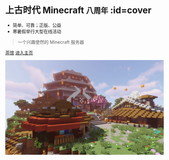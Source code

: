 # 上古时代 Minecraft <small>八周年</small> :id=cover

- 简单、可靠；正版、公益
- 寒暑假举行大型在线活动

> 一个兴趣使然的 Minecraft 服务器

[茶馆](https://bbs.mimaru.me/)
[进入主页](/README.md)

![background](assets/images/bg.jpg)
